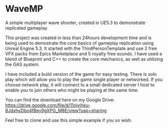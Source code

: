 # WaveMP
A simple multiplayer wave shooter, created in UE5.3 to demonstrate replicated gameplay

This project was created in less than 24hours development time and is being used to demostrate the core basics of gameplay replication using Unreal Engine 5.3.
It started with the ThirdPersonTemplate and use 2 free VFX packs from Epics Marketplace and 5 royalty free sounds.
I have used a blend of Blueprint and C++ to create the core mechanics, as well as utilizing the GAS system.

I have included a build version of the game for easy testing. There is solo play which will allow you to play the game single player or networked.
If you choose network play, it will connect to a small dedicated server I host to enable you to join others who might be playing at the same time.

You can find the download here on my Google Drive: https://drive.google.com/file/d/11ojyjhku-8JdxhyDbo4fBey9gXPG_M8E/view?usp=sharing

Feel free to clone and use this simple example if you so wish.
